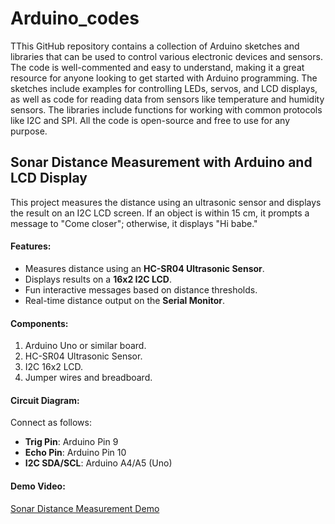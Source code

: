 # Arduino_codes
TThis GitHub repository contains a collection of Arduino sketches and libraries that can be used to control various electronic devices and sensors. The code is well-commented and easy to understand, making it a great resource for anyone looking to get started with Arduino programming. The sketches include examples for controlling LEDs, servos, and LCD displays, as well as code for reading data from sensors like temperature and humidity sensors. The libraries include functions for working with common protocols like I2C and SPI. All the code is open-source and free to use for any purpose.


## Sonar Distance Measurement with Arduino and LCD Display

This project measures the distance using an ultrasonic sensor and displays the result on an I2C LCD screen. If an object is within 15 cm, it prompts a message to "Come closer"; otherwise, it displays "Hi babe."

#### Features:
- Measures distance using an **HC-SR04 Ultrasonic Sensor**.
- Displays results on a **16x2 I2C LCD**.
- Fun interactive messages based on distance thresholds.
- Real-time distance output on the **Serial Monitor**.

#### Components:
1. Arduino Uno or similar board.
2. HC-SR04 Ultrasonic Sensor.
3. I2C 16x2 LCD.
4. Jumper wires and breadboard.


#### Circuit Diagram:
Connect as follows:
- **Trig Pin**: Arduino Pin 9
- **Echo Pin**: Arduino Pin 10
- **I2C SDA/SCL**: Arduino A4/A5 (Uno)

#### Demo Video:
[Sonar Distance Measurement Demo](https://www.youtube.com/shorts/543F8VaYlms)
